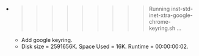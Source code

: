 * >>>>>>>>> Running inst-std-inet-xtra-google-chrome-keyring.sh ...
  * Add google keyring.
  * Disk size = 2591656K. Space Used = 16K. Runtime = 00:00:00:02.
